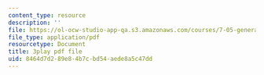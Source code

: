 ```yaml
---
content_type: resource
description: ''
file: https://ol-ocw-studio-app-qa.s3.amazonaws.com/courses/7-05-general-biochemistry-spring-2020/8464d7d289e84b7cbd54aede8a5c47dd_Z2ScgFh81Dc.pdf
file_type: application/pdf
resourcetype: Document
title: 3play pdf file
uid: 8464d7d2-89e8-4b7c-bd54-aede8a5c47dd
---
```

